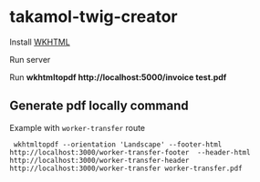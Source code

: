 # takamol-twig-creator
Install [WKHTML](https://wkhtmltopdf.org/)

Run server

Run **wkhtmltopdf http://localhost:5000/invoice test.pdf**

## Generate pdf locally command
Example with `worker-transfer` route
```
 wkhtmltopdf --orientation 'Landscape' --footer-html http://localhost:3000/worker-transfer-footer  --header-html http://localhost:3000/worker-transfer-header  http://localhost:3000/worker-transfer worker-transfer.pdf
```